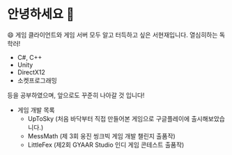 # 안녕하세요 👋

😄 게임 클라이언트와 게임 서버 모두 알고 터득하고 싶은 서현재입니다.
열심히하는 독학러!

- C#, C++
- Unity
- DirectX12
- 소켓프로그래밍

등을 공부하였으며, 앞으로도 꾸준히 나아갈 것 입니다!

- 게임 개발 목록
    - UpToSky (처음 바닥부터 직접 만들어본 게임으로 구글플레이에 출시해보았습니다.)
    - MessMath (제 3회 웅진 씽크빅 게임 개발 챌린지 출품작)
    - LittleFex (제2회 GYAAR Studio 인디 게임 콘테스트 출품작)

<!--
**stopresent/stopresent** is a ✨ _special_ ✨ repository because its `README.md` (this file) appears on your GitHub profile.

Here are some ideas to get you started:

- 🔭 I’m currently working on ...
- 🌱 I’m currently learning ...
- 👯 I’m looking to collaborate on ...
- 🤔 I’m looking for help with ...
- 💬 Ask me about ...
- 📫 How to reach me: ...
- 😄 Pronouns: ...
- ⚡ Fun fact: ...
-->
